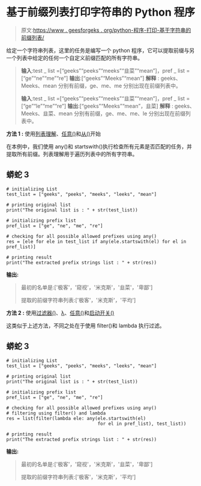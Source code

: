 # 基于前缀列表打印字符串的 Python 程序

> 原文:[https://www . geesforgeks . org/python-程序-打印-基于字符串的前缀列表/](https://www.geeksforgeeks.org/python-program-to-print-strings-based-on-the-list-of-prefix/)

给定一个字符串列表，这里的任务是编写一个 python 程序，它可以提取前缀与另一个列表中给定的任何一个自定义前缀匹配的所有字符串。

> **输入**:test _ list =[“geeks”“peeks”“meeks”“韭菜”“mean”]，pref _ list =[“ge”“ne”“me”“re”]
> **输出**:[“geeks”“Meeks”“mean”]
> **解释** : geeks、Meeks、mean 分别有前缀，ge、me、me 分别出现在前缀列表中。
> 
> **输入**:test _ list =[“geeks”“peeks”“meeks”“韭菜”“mean”]，pref _ list =[“ge”“le”“me”“re”]
> **输出**:[“geeks”“Meeks”“mean”，韭菜]
> **解释** : geeks、Meeks、韭菜、mean 分别有前缀，ge、me、me、le 分别出现在前缀列表中。

**方法 1 :** 使用[列表理解](https://www.geeksforgeeks.org/python-list-comprehension-and-slicing/)、[任意()](https://www.geeksforgeeks.org/python-any-function/)和[从()](https://www.geeksforgeeks.org/python-startswith-endswidth-function/)开始

在本例中，我们使用 any()和 startswith()执行检查所有元素是否匹配的任务，并提取所有前缀。列表理解用于遍历列表中的所有字符串。

## 蟒蛇 3

```
# initializing List
test_list = ["geeks", "peeks", "meeks", "leeks", "mean"]

# printing original list
print("The original list is : " + str(test_list))

# initializing prefix list
pref_list = ["ge", "ne", "me", "re"]

# checking for all possible allowed prefixes using any()
res = [ele for ele in test_list if any(ele.startswith(el) for el in pref_list)]

# printing result
print("The extracted prefix strings list : " + str(res))
```

**输出:**

> 最初的名单是:['极客'，'窥视'，'米克斯'，'韭菜'，'卑鄙']
> 
> 提取的前缀字符串列表:['极客'，'米克斯'，'平均']

**方法 2 :** 使用[过滤器()](https://www.geeksforgeeks.org/filter-in-python/)、[λ](https://www.geeksforgeeks.org/python-lambda/)、[任意()](https://www.geeksforgeeks.org/python-any-function/)和[启动开关()](https://www.geeksforgeeks.org/python-startswith-endswidth-function/)

这类似于上述方法，不同之处在于使用 filter()和 lambda 执行过滤。

## 蟒蛇 3

```
# initializing List
test_list = ["geeks", "peeks", "meeks", "leeks", "mean"]

# printing original list
print("The original list is : " + str(test_list))

# initializing prefix list
pref_list = ["ge", "ne", "me", "re"]

# checking for all possible allowed prefixes using any()
# filtering using filter() and lambda
res = list(filter(lambda ele: any(ele.startswith(el)
                                  for el in pref_list), test_list))

# printing result
print("The extracted prefix strings list : " + str(res))
```

**输出:**

> 最初的名单是:['极客'，'窥视'，'米克斯'，'韭菜'，'卑鄙']
> 
> 提取的前缀字符串列表:['极客'，'米克斯'，'平均']